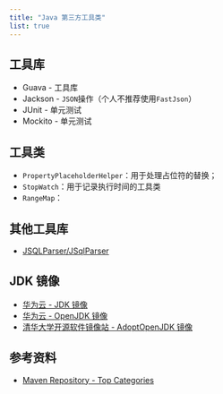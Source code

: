 ```yaml
---
title: "Java 第三方工具类"
list: true
---
```


## 工具库

- Guava - 工具库
- Jackson - `JSON`操作（个人不推荐使用`FastJson`）
- JUnit - 单元测试
- Mockito - 单元测试

## 工具类

- `PropertyPlaceholderHelper`：用于处理占位符的替换；
- `StopWatch`：用于记录执行时间的工具类
- `RangeMap`：

## 其他工具库

- [JSQLParser/JSqlParser](https://github.com/JSQLParser/JSqlParser)

## JDK 镜像

- [华为云 - JDK 镜像](https://repo.huaweicloud.com/java/jdk/)
- [华为云 - OpenJDK 镜像](https://mirrors.huaweicloud.com/openjdk/)
- [清华大学开源软件镜像站 - AdoptOpenJDK 镜像](https://mirrors.tuna.tsinghua.edu.cn/AdoptOpenJDK/)

## 参考资料

- [Maven Repository - Top Categories](https://mvnrepository.com/open-source)
